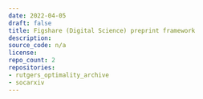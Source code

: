 ```yaml
---
date: 2022-04-05
draft: false
title: Figshare (Digital Science) preprint framework
description:
source_code: n/a
license:
repo_count: 2
repositories:
- rutgers_optimality_archive
- socarxiv
---
```



